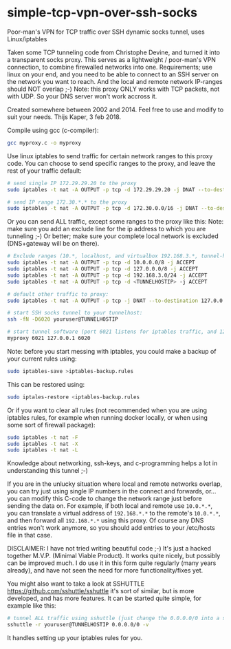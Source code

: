 # simple-tcp-vpn-over-ssh-socks
Poor-man's VPN for TCP traffic over SSH dynamic socks tunnel, uses Linux/iptables

Taken some TCP tunneling code from Christophe Devine, and turned it into a transparent socks proxy.
This serves as a lightweight / poor-man's VPN connection, to combine firewalled networks into one.
Requirements; use linux on your end, and you need to be able to connect to an SSH server on the
network you want to reach. And the local and remote network IP-ranges should NOT overlap ;-)
Note: this proxy ONLY works with TCP packets, not with UDP. So your DNS server won't work accross it.

Created somewhere between 2002 and 2014. Feel free to use and modify to suit your needs.
Thijs Kaper, 3 feb 2018.

Compile using gcc (c-compiler):
```sh
gcc myproxy.c -o myproxy
```

Use linux iptables to send traffic for certain network ranges to this proxy code.
You can choose to send specific ranges to the proxy, and leave the rest of your traffic default:

```sh
# send single IP 172.29.29.20 to the proxy
sudo iptables -t nat -A OUTPUT -p tcp -d 172.29.29.20 -j DNAT --to-destination 127.0.0.1:6021

# send IP range 172.30.*.* to the proxy
sudo iptables -t nat -A OUTPUT -p tcp -d 172.30.0.0/16 -j DNAT --to-destination 127.0.0.1:6021
```

Or you can send ALL traffic, except some ranges to the proxy like this:
Note: make sure you add an exclude line for the ip address to which you are tunneling ;-)
Or better; make sure your complete local network is excluded (DNS+gateway will be on there).

```sh
# Exclude ranges (10.*, localhost, and virtualbox 192.168.3.*, tunnel-host):
sudo iptables -t nat -A OUTPUT -p tcp -d 10.0.0.0/8 -j ACCEPT
sudo iptables -t nat -A OUTPUT -p tcp -d 127.0.0.0/8 -j ACCEPT
sudo iptables -t nat -A OUTPUT -p tcp -d 192.168.3.0/24 -j ACCEPT
sudo iptables -t nat -A OUTPUT -p tcp -d <TUNNELHOSTIP> -j ACCEPT

# default other traffic to proxy:
sudo iptables -t nat -A OUTPUT -p tcp -j DNAT --to-destination 127.0.0.1:6021
```

```sh
# start SSH socks tunnel to your tunnelhost:
ssh -fN -D6020 youruser@TUNNELHOSTIP

# start tunnel software (port 6021 listens for iptables traffic, and 127.0.0.1 6020 is ssh socks tunnel):
myproxy 6021 127.0.0.1 6020
```

Note: before you start messing with iptables, you could make a backup of your current rules using:

```sh
sudo iptables-save >iptables-backup.rules
```

This can be restored using:

```sh
sudo iptales-restore <iptables-backup.rules
```

Or if you want to clear all rules (not recommended when you are using iptables rules, for example when
running docker locally, or when using some sort of firewall package):

```sh
sudo iptables -t nat -F
sudo iptables -t nat -X
sudo iptables -t nat -L
```

Knowledge about networking, ssh-keys, and c-programming helps a lot in understanding this tunnel ;-)

If you are in the unlucky situation where local and remote networks overlap, you can try just using single
IP numbers in the connect and forwards, or... you can modify this C-code to change the network range
just before sending the data on. For example, if both local and remote use ```10.0.*.*```, you can translate
a virtual address of ```192.168.*.*``` to the remote's ```10.0.*.*```, and then forward all ```192.168.*.*``` using this
proxy. Of course any DNS entries won't work anymore, so you should add entries to your /etc/hosts file in
that case.

DISCLAIMER: I have not tried writing beautiful code ;-) It's just a hacked together M.V.P. (Minimal
Viable Product). It works quite nicely, but possibly can be improved much. I do use it in this form quite
regularly (many years already), and have not seen the need for more functionality/fixes yet.

You might also want to take a look at SSHUTTLE https://github.com/sshuttle/sshuttle it's sort of similar,
but is more developed, and has more features. It can be started quite simple, for example like this:

```sh
# tunnel ALL traffic using sshuttle (just change the 0.0.0.0/0 into a smaller range if needed):
sshuttle -r youruser@TUNNELHOSTIP 0.0.0.0/0 -v
```

It handles setting up your iptables rules for you.

